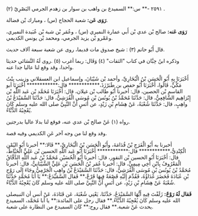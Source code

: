٢٥٩١ -** س:** السميدع بن واهب بن سوار بن زهدم الجرمي البَصْرِيّ (٢) .

**رَوَى عَن:** شعبة الحجاج (س) ، ومبارك بْن فضالة.

**رَوَى عَنه:** صالح بْن عدي بْن أَبي عمارة النميري (س) ، وعُمَر بْن شبة بْن عُبَيدة النميري، وعَمْرو بْن يزيد الجرمي، ومحمد بْن يونس الكديمي.

قال أَبُو حاتم (٣) : شيخ صدوق مات قديما، روى عن شعبة سبعة آلاف حديث.

وذكره ابنُ حِبَّان في كتاب "الثقات" (٤) وَقَال: ربما أغرب (٥) .روى لَهُ النَّسَائي حديثا واحدا، وقد وقع لنا عاليا جدا عنه.

أَخْبَرَنَا بِهِ أَبُو الْحَسَنِ بْنُ الْبُخَارِيِّ، وأحمد بْن شَيْبَانَ، وإسماعيل ابن العسقلاني وزينب بِنْتُ مَكِّيٍّ، قَالُوا، أَخْبَرَنَا أَبُو حفص بن طَبَرْزَذَ،************ قال:************ أَخْبَرَنَا أبو القاسم بْن الحصين، قال: أخبرنا أَبُو طالب بْن غيلان، قال: أَخْبَرَنَا مُحَمَّد بْن عَبد اللَّهِ بْن إِبْرَاهِيم الشَّافِعِيُّ، قال: حَدَّثَنَا مُحَمَّدُ بْنُ يُونُسَ بْنِ مُوسَى الْقُرَشِيُّ، قال: حَدَّثَنَا السَّمَيْدَعُ بْنُ واهِبٍ، قال: حَدَّثَنَا شُعْبَةُ، عَنْ هِشَامِ بْنِ زَيْدٍ، عن أَنَسٍ أَنَّ النَّبِيَّ صلى الله عليه وسلم كَانَ يُعْجِبُهُ الدُّبَّاءُ.

رواه (١) عَنْ صالح بْن عدي عنه، فوقع لنا بدلا عاليا بدرجتين.

وقد وقع لنا من وجه آخر عَنِ الكديمي وفيه قصة.

أخبرنا به أَبُو الْفَرَجِ بْنُ قُدَامَةَ، وأَبُو الْحَسَنِ بْنُ الْبُخَارِيِّ،** قَالا:** أخبرنا أَبُو اليُمْنِ الْكِنْدِيُّ،************ قال:************ أَخْبَرَنَا أَبُو عَبد اللَّهِ الحسين بْن عَلِيٍّ الْخَيَّاطُ، قال: أَخْبَرَنَا أَبُو الحسين بْن النقور، قال: أخبرنا أَبُو الْحُسَيْنِ مُحَمَّدُ بْنُ عَبد اللَّهِ الدَّقَّاقُ الْمَعْرُوفُ بِابْنِ أَخِي مِيمِيٍّ، قال: أخبرنا عُمَر بْنُ الْحَسَنِ بْنِ عَلِيٍّ الشَّيْبَانِيُّ، قال: أخبرنا مُحَمَّدُ بْنُ يُونُسَ بْنِ مُوسَى الْقُرَشِيُّ، قال: حَدَّثَنَا السَّمَيْدَعُ بْنُ واهِبٍ الْجَرْمِيُّ وجَاءَ إِلَى رَوْحِ بْنِ عُبَادَةَ فَحَضَرَ غَدَاؤُهُ، فَقُدِّمَ إِلَيْهِ قَصْعَةٌ فِيهَا قَرْعٌ،** فَقال السَّمَيْدَعُ:** يَا أَبَا مُحَمَّدٍ حَدَّثَنَا شُعْبَةُ عَنْ هِشَامِ بْنِ زَيْدٍ، عن أَنَسٍ أَنَّ النَّبِيَّ صلى الله عليه وسلم كَانَ يُعْجِبُهُ الدُّبَّاءُ.

**فَقال لَهُ رَوْحٌ:** زَلَفْتَ فِيهِ أَيُّهَا السَّمَيْدَعُ، حَدَّثَنَا، يَعْنِي شُعْبَةَ، عَن قَتَادَةَ، عَنْ أنس أن النبيصلى الله عليه وسلم كَانَ يُعْجِبُهُ الدُّبَّاءُ.** فقال رجل على المائدة:** يا أبا مُحَمَّد، السميدع يحدث عَنْ شعبة.** فقال روح:** كَانَ السميدع من النظارة على شعبة.